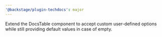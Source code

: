 ```yaml
---
'@backstage/plugin-techdocs': major
---
```


Extend the DocsTable component to accept custom user-defined options while still providing default values in case of empty.
